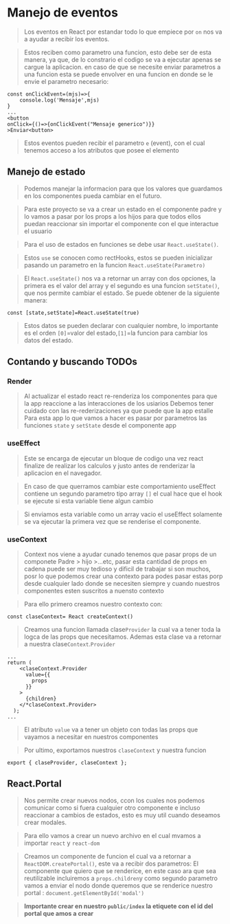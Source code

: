 # Manejo de eventos

> Los eventos en React por estandar todo lo que empiece por `on` nos va a ayudar a recibir los eventos.

> Estos reciben como parametro una funcion, esto debe ser de esta manera, ya que, de lo constrario el codigo se va a ejecutar apenas se cargue la aplicacion.
> en caso de que se necesite enviar parametros a una funcion esta se puede envolver en una funcion en donde se le envie el parametro necesario:

```
const onClickEvent=(mjs)=>{
    console.log('Mensaje',mjs)
}
...
<button
onClick={()=>{onClickEvent("Mensaje generico")}}
>Enviar<button>
```

> Estos eventos pueden recibir el parametro `e` (event), con el cual tenemos acceso a los atributos que posee el elemento

## Manejo de estado

> Podemos manejar la informacion para que los valores que guardamos en los componentes pueda cambiar en el futuro.

> Para este proyecto se va a crear un estado en el componente padre y lo vamos a pasar por los props a los hijos para que todos ellos puedan reaccionar sin importar el componente con el que interactue el usuario

> Para el uso de estados en funciones se debe usar `React.useState()`.

> Estos `use` se conocen como rectHooks, estos se pueden inicializar pasando un parametro en la funcion `React.useState(Parametro)`

> El `React.useState()` nos va a retornar un array con dos opciones, la primera es el valor del array y el segundo es una funcion `setState()`, que nos permite cambiar el estado.
> Se puede obtener de la siguiente manera:

```
const [state,setState]=React.useState(true)

```

> Estos datos se pueden declarar con cualquier nombre, lo importante es el orden `[0]`=valor del estado,`[1]`=la funcion para cambiar los datos del estado.

## Contando y buscando TODOs

### Render

> Al actualizar el estado react re-renderiza los componentes para que la app reaccione a las interacciones de los usiarios
> Debemos tener cuidado con las re-rederizaciones ya que puede que la app estalle
> Para esta app lo que vamos a hacer es pasar por parametros las funciones `state` y `setState` desde el componente app

### useEffect

> Este se encarga de ejecutar un bloque de codigo una vez react finalize de realizar los calculos y justo antes de renderizar la aplicacion en el navegador.

> En caso de que querramos cambiar este comportamiento useEffect contiene un segundo parametro tipo array `[]` el cual hace que el hook se ejecute si esta variable tiene algun cambio

> Si enviamos esta variable como un array vacio el useEffect solamente se va ejecutar la primera vez que se renderise el componente.

### useContext

> Context nos viene a ayudar cunado tenemos que pasar props de un componete Padre > hijo >...etc, pasar esta cantidad de props en cadena puede ser muy tedioso y dificil de trabajar si son muchos, posr lo que podemos crear una contexto para podes pasar estas porp desde cualquier lado donde se necesiten siempre y cuando nuestros componentes esten suscritos a nuensto contexto

> Para ello primero creamos nuestro contexto con:

```
const claseContext= React createContext()
```

> Creamos una funcion llamada clase`Provider` la cual va a tener toda la logca de las props que necesitamos.
> Ademas esta clase va a retornar a nuestra clase`Context`.`Provider`

```
...
return (
    <claseContext.Provider
      value={{
        props
      }}
    >
      {children}
    </*claseContext.Provider>
  );
...
```

> El atributo `value` va a tener un objeto con todas las props que vayamos a necesitar en nuestros componentes

> Por ultimo, exportamos nuestros `claseContext` y nuestra funcion

```
export { claseProvider, claseContext };

```
 ##  React.Portal
> Nos permite crear nuevos nodos, ccon los cuales nos podemos comunicar como si fuera cualquier otro componente e incluso reaccionar a cambios de estados, esto es muy util cuando  deseamos crear  modales.

> Para  ello vamos a crear un nuevo archivo en el cual mvamos a importar `react` y `react-dom`

> Creamos un componente de funcion el cual va a retornar  a `ReactDOM.createPortal()`, este va  a  recibir dos parametros:
El componente que quiero que se renderice, en este caso ara que sea reutilizable incluiremos a `props.children`y como segundo parametro vamos a enviar el nodo donde queremos que se renderice nuestro portal : `document.getElementById('modal')`

> **Importante crear en  nuestro `public/index` la etiquete con el id del portal que amos a crear**

